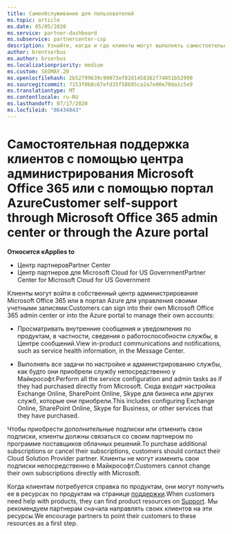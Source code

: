 ```yaml
---
title: Самообслуживание для пользователей
ms.topic: article
ms.date: 05/05/2020
ms.service: partner-dashboard
ms.subservice: partnercenter-csp
description: Узнайте, когда и где клиенты могут выполнять самостоятельную поддержку для управления собственными учетными записями, а также когда они должны обратиться к своему партнеру поставщика облачных решений.
author: brentserbus
ms.author: brserbus
ms.localizationpriority: medium
ms.custom: SEOMAY.20
ms.openlocfilehash: 2b52799639c99073ef82d1458362f74051b52990
ms.sourcegitcommit: 7153f0b8c67efd35f58695ca2a7e00e70da1c5e9
ms.translationtype: MT
ms.contentlocale: ru-RU
ms.lasthandoff: 07/17/2020
ms.locfileid: "86434843"
---
```

# <a name="customer-self-support-through-microsoft-office-365-admin-center-or-through-the-azure-portal"></a><span data-ttu-id="546ae-103">Самостоятельная поддержка клиентов с помощью центра администрирования Microsoft Office 365 или с помощью портал Azure</span><span class="sxs-lookup"><span data-stu-id="546ae-103">Customer self-support through Microsoft Office 365 admin center or through the Azure portal</span></span>

<span data-ttu-id="546ae-104">**Относится к**</span><span class="sxs-lookup"><span data-stu-id="546ae-104">**Applies to**</span></span>

-  <span data-ttu-id="546ae-105">Центр партнеров</span><span class="sxs-lookup"><span data-stu-id="546ae-105">Partner Center</span></span>
-  <span data-ttu-id="546ae-106">Центр партнеров для Microsoft Cloud for US Government</span><span class="sxs-lookup"><span data-stu-id="546ae-106">Partner Center for Microsoft Cloud for US Government</span></span>

<span data-ttu-id="546ae-107">Клиенты могут войти в собственный центр администрирования Microsoft Office 365 или в портал Azure для управления своими учетными записями:</span><span class="sxs-lookup"><span data-stu-id="546ae-107">Customers can sign into their own Microsoft Office 365 admin center or into the Azure portal to manage their own accounts:</span></span>

-   <span data-ttu-id="546ae-108">Просматривать внутренние сообщения и уведомления по продуктам, в частности, сведения о работоспособности службы, в Центре сообщений.</span><span class="sxs-lookup"><span data-stu-id="546ae-108">View in-product communications and notifications, such as service health information, in the Message Center.</span></span>

-   <span data-ttu-id="546ae-109">Выполнять все задачи по настройке и администрированию службы, как будто они приобрели службу непосредственно у Майкрософт.</span><span class="sxs-lookup"><span data-stu-id="546ae-109">Perform all the service configuration and admin tasks as if they had purchased directly from Microsoft.</span></span> <span data-ttu-id="546ae-110">Сюда входит настройка Exchange Online, SharePoint Online, Skype для бизнеса или других служб, которые они приобрели.</span><span class="sxs-lookup"><span data-stu-id="546ae-110">This includes configuring Exchange Online, SharePoint Online, Skype for Business, or other services that they have purchased.</span></span>

<span data-ttu-id="546ae-111">Чтобы приобрести дополнительные подписки или отменить свои подписки, клиенты должны связаться со своим партнером по программе поставщиков облачных решений.</span><span class="sxs-lookup"><span data-stu-id="546ae-111">To purchase additional subscriptions or cancel their subscriptions, customers should contact their Cloud Solution Provider partner.</span></span> <span data-ttu-id="546ae-112">Клиенты не могут изменить свои подписки непосредственно в Майкрософт.</span><span class="sxs-lookup"><span data-stu-id="546ae-112">Customers cannot change their own subscriptions directly with Microsoft.</span></span>

<span data-ttu-id="546ae-113">Когда клиентам потребуется справка по продуктам, они могут получить ее в ресурсах по продуктам на странице [поддержки](https://partnercenter.microsoft.com/partner/support).</span><span class="sxs-lookup"><span data-stu-id="546ae-113">When customers need help with products, they can find product resources on [Support](https://partnercenter.microsoft.com/partner/support).</span></span> <span data-ttu-id="546ae-114">Мы рекомендуем партнерам сначала направлять своих клиентов на эти ресурсы.</span><span class="sxs-lookup"><span data-stu-id="546ae-114">We encourage partners to point their customers to these resources as a first step.</span></span>

 

 



